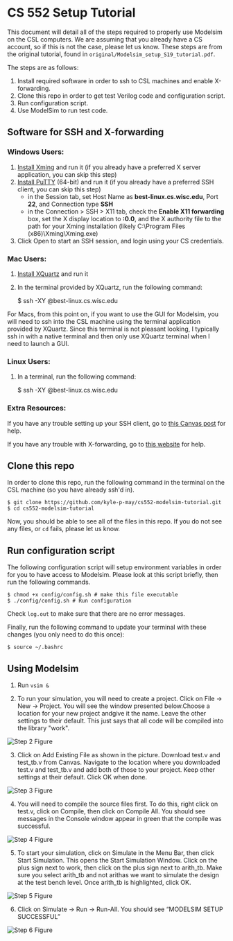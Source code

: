 # CS 552 Setup Tutorial
This document will detail all of the steps required to properly use Modelsim on the CSL computers. We are assuming that you already have a CS account, so if this is not the case, please let us know.
These steps are from the original tutorial, found in `original/Modelsim_setup_S19_tutorial.pdf`.

The steps are as follows:
1. Install required software in order to ssh to CSL machines and enable X-forwarding.
2. Clone this repo in order to get test Verilog code and configuration script.
3. Run configuration script.
4. Use ModelSim to run test code.

## Software for SSH and X-forwarding

### Windows Users:
1. [Install Xming](https://sourceforge.net/projects/xming/) and run it (if you already have a preferred X server application, you can skip this step)
2. [Install PuTTY](https://www.chiark.greenend.org.uk/~sgtatham/putty/latest.html) (64-bit) and run it (if you already have a preferred SSH client, you can skip this step)
	* in the Session tab, set Host Name as **best-linux.cs.wisc.edu**, Port **22**, and Connection type **SSH**
	* in the Connection > SSH > X11 tab, check the **Enable X11 forwarding** box, set the X display location to **:0.0**, and the X authority file to the path for your Xming installation (likely C:\Program Files (x86)\Xming\Xming.exe)
3. 	Click Open to start an SSH session, and login using your CS credentials.

### Mac Users:
1. [Install XQuartz](https://www.xquartz.org/) and run it
2. In the terminal provided by XQuartz, run the following command:

    $ ssh -XY <CS username>@best-linux.cs.wisc.edu

For Macs, from this point on, if you want to use the GUI for Modelsim, you will need to ssh into the CSL machine using the terminal application provided by XQuartz. Since this terminal is not pleasant looking, I typically ssh in with a native terminal and then only use XQuartz terminal when I need to launch a GUI.

### Linux Users:
1. In a terminal, run the following command:

    $ ssh -XY <CS username>@best-linux.cs.wisc.edu

### Extra Resources:
If you have any trouble setting up your SSH client, go to [this Canvas post](https://canvas.wisc.edu/courses/176728/pages/using-mentor-remotely?module_item_id=2347997) for help.

If you have any trouble with X-forwarding, go to [this website](https://sites.google.com/wisc.edu/modelsim-x-forwarding) for help.

## Clone this repo
In order to clone this repo, run the following command in the terminal on the CSL machine (so you have already ssh'd in).

    $ git clone https://github.com/kyle-p-may/cs552-modelsim-tutorial.git 
    $ cd cs552-modelsim-tutorial

Now, you should be able to see all of the files in this repo. If you do not see any files, or `cd` fails, please let us know.

## Run configuration script
The following configuration script will setup environment variables in order for you to have access to Modelsim. Please look at this script briefly, then run the following commands.

    $ chmod +x config/config.sh # make this file executable
    $ ./config/config.sh # Run configuration

Check `log.out` to make sure that there are no error messages.

Finally, run the following command to update your terminal with these changes (you only need to do this once):

    $ source ~/.bashrc


## Using Modelsim
1. Run `vsim &`

2. To run your simulation, you will need to create a project. Click on File -> New -> Project. You will see the window presented below.Choose a location for your new project andgive it the name. Leave the other settings to their default. This just says that all code will be compiled into the library "work". 

![Step 2 Figure](https://github.com/kyle-p-may/cs552-modelsim-tutorial/blob/master/figures/step5.png)

3. Click on Add Existing File as shown in the picture. Download test.v and test\_tb.v from Canvas. Navigate to the location where you downloaded test.v and test\_tb.v and add both of those to your project. Keep other settings at their default. Click OK when done. 

![Step 3 Figure](https://github.com/kyle-p-may/cs552-modelsim-tutorial/blob/master/figures/step6.png)

4. You will need to compile the source files first. To do this, right click on test.v, click on Compile, then click on Compile All. You should see messages in the Console window appear in green that the compile was successful. 

![Step 4 Figure](https://github.com/kyle-p-may/cs552-modelsim-tutorial/blob/master/figures/step7.png)

5. To start your simulation, click on Simulate in the Menu Bar, then click Start Simulation. This opens the Start Simulation Window. Click on the plus sign next to work, then click on the plus sign next to arith\_tb. Make sure you select arith\_tb and not arithas we want to simulate the design at the test bench level. Once arith\_tb is highlighted, click OK. 

![Step 5 Figure](https://github.com/kyle-p-may/cs552-modelsim-tutorial/blob/master/figures/step8.png)

6. Click on Simulate → Run → Run-All. You should see “MODELSIM SETUP SUCCESSFUL” 

![Step 6 Figure](https://github.com/kyle-p-may/cs552-modelsim-tutorial/blob/master/figures/step9.png)
